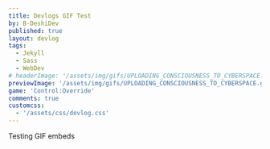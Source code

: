 ```yaml
---
title: Devlogs GIF Test
by: B-DeshiDev
published: true
layout: devlog
tags:
  - Jekyll
  - Sass
  - WebDev
# headerImage: '/assets/img/gifs/UPLOADING_CONSCIOUSNESS_TO_CYBERSPACE.gif'
previewImage: '/assets/img/gifs/UPLOADING_CONSCIOUSNESS_TO_CYBERSPACE.gif'
game: 'Control:Override'
comments: true
customcss:
  - '/assets/css/devlog.css'
---
```

Testing GIF embeds